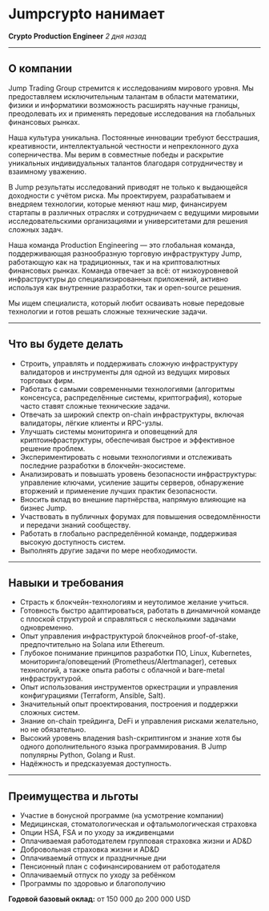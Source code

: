 # Jumpcrypto нанимает
**Crypto Production Engineer**
*2 дня назад*

---

## О компании
Jump Trading Group стремится к исследованиям мирового уровня.
Мы предоставляем исключительным талантам в области математики, физики и информатики возможность расширять научные границы, преодолевать их и применять передовые исследования на глобальных финансовых рынках.

Наша культура уникальна. Постоянные инновации требуют бесстрашия, креативности, интеллектуальной честности и непреклонного духа соперничества. Мы верим в совместные победы и раскрытие уникальных индивидуальных талантов благодаря сотрудничеству и взаимному уважению.

В Jump результаты исследований приводят не только к выдающейся доходности с учётом риска. Мы проектируем, разрабатываем и внедряем технологии, которые меняют наш мир, финансируем стартапы в различных отраслях и сотрудничаем с ведущими мировыми исследовательскими организациями и университетами для решения сложных задач.

Наша команда Production Engineering — это глобальная команда, поддерживающая разнообразную торговую инфраструктуру Jump, работающую как на традиционных, так и на криптовалютных финансовых рынках.
Команда отвечает за всё: от низкоуровневой инфраструктуры до специализированных приложений, активно используя как внутренние разработки, так и open-source решения.

Мы ищем специалиста, который любит осваивать новые передовые технологии и готов решать сложные технические задачи.

---

## Что вы будете делать
- Строить, управлять и поддерживать сложную инфраструктуру валидаторов и инструменты для одной из ведущих мировых торговых фирм.
- Работать с самыми современными технологиями (алгоритмы консенсуса, распределённые системы, криптография), которые часто ставят сложные технические задачи.
- Отвечать за широкий спектр on-chain инфраструктуры, включая валидаторы, лёгкие клиенты и RPC-узлы.
- Улучшать системы мониторинга и оповещений для криптоинфраструктуры, обеспечивая быстрое и эффективное решение проблем.
- Экспериментировать с новыми технологиями и отслеживать последние разработки в блокчейн-экосистеме.
- Анализировать и повышать уровень безопасности инфраструктуры: управление ключами, усиление защиты серверов, обнаружение вторжений и применение лучших практик безопасности.
- Вносить вклад во внешние партнёрства, напрямую влияющие на бизнес Jump.
- Участвовать в публичных форумах для повышения осведомлённости и передачи знаний сообществу.
- Работать в глобально распределённой команде, поддерживая высокую доступность систем.
- Выполнять другие задачи по мере необходимости.

---

## Навыки и требования
- Страсть к блокчейн-технологиям и неутолимое желание учиться.
- Готовность быстро адаптироваться, работать в динамичной команде с плоской структурой и справляться с несколькими задачами одновременно.
- Опыт управления инфраструктурой блокчейнов proof-of-stake, предпочтительно на Solana или Ethereum.
- Глубокое понимание принципов разработки ПО, Linux, Kubernetes, мониторинга/оповещений (Prometheus/Alertmanager), сетевых технологий, а также опыта работы с облачной и bare-metal инфраструктурой.
- Опыт использования инструментов оркестрации и управления конфигурациями (Terraform, Ansible, Salt).
- Значительный опыт проектирования, построения и поддержки сложных систем.
- Знание on-chain трейдинга, DeFi и управления рисками желательно, но не обязательно.
- Высокий уровень владения bash-скриптингом и знание хотя бы одного дополнительного языка программирования. В Jump популярны Python, Golang и Rust.
- Надёжность и предсказуемая доступность.

---

## Преимущества и льготы
- Участие в бонусной программе (на усмотрение компании)
- Медицинская, стоматологическая и офтальмологическая страховка
- Опции HSA, FSA и по уходу за иждивенцами
- Оплачиваемая работодателем групповая страховка жизни и AD&D
- Добровольная страховка жизни и AD&D
- Оплачиваемый отпуск и праздничные дни
- Пенсионный план с софинансированием от работодателя
- Оплачиваемый отпуск по уходу за ребёнком
- Программы по здоровью и благополучию

**Годовой базовый оклад:** от 150 000 до 200 000 USD
